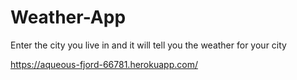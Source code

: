 # Weather-App
Enter the city you live in and it will tell you the weather for your city

https://aqueous-fjord-66781.herokuapp.com/

